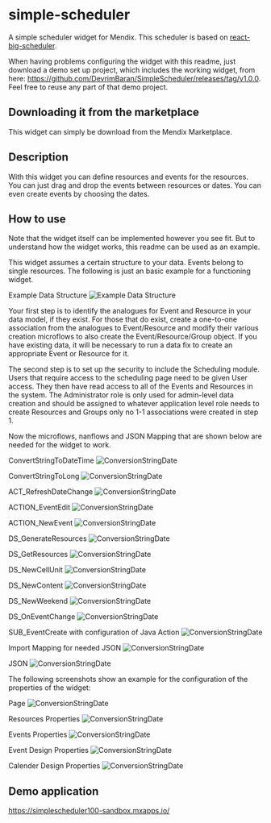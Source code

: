 # simple-scheduler

A simple scheduler widget for Mendix. This scheduler is based on [react-big-scheduler](https://github.com/StephenChou1017/react-big-scheduler). <br /> 

When having problems configuring the widget with this readme, just download a demo set up project, which includes the working widget, from here: https://github.com/DevrimBaran/SimpleScheduler/releases/tag/v1.0.0. Feel free to reuse any part of that demo project.

## Downloading it from the marketplace

This widget can simply be download from the Mendix Marketplace.

## Description

With this widget you can define resources and events for the resources. You can just drag and drop the events between resources or dates. You can even create events by choosing the dates.

## How to use

Note that the widget itself can be implemented however you see fit. But to understand how the widget works, this readme can be used as an example. <br />

This widget assumes a certain structure to your data. Events belong to single resources. The following is just an basic example for a functioning widget. <br />

Example Data Structure
![Example Data Structure](https://github.com/DevrimBaran/SimpleScheduler/blob/main/screenshots/Screenshot%20(41).png) <br />

Your first step is to identify the analogues for Event and Resource in your data model, if they exist. For those that do exist, create a one-to-one association from the analogues to Event/Resource and modify their various creation microflows to also create the Event/Resource/Group object. If you have existing data, it will be necessary to run a data fix to create an appropriate Event or Resource for it. <br />

The second step is to set up the security to include the Scheduling module. Users that require access to the scheduling page need to be given User access. They then have read access to all of the Events and Resources in the system. The Administrator role is only used for admin-level data creation and should be assigned to whatever application level role needs to create Resources and Groups only no 1-1 associations were created in step 1. <br />

Now the microflows, nanflows and JSON Mapping that are shown below are needed for the widget to work.<br />

ConvertStringToDateTime
![ConversionStringDate](https://github.com/DevrimBaran/SimpleScheduler/blob/main/screenshots/Screenshot%20(42).png) <br />

ConvertStringToLong
![ConversionStringDate](https://github.com/DevrimBaran/SimpleScheduler/blob/main/screenshots/Screenshot%20(43).png) <br />

ACT_RefreshDateChange
![ConversionStringDate](https://github.com/DevrimBaran/SimpleScheduler/blob/main/screenshots/Screenshot%20(44).png) <br />

ACTION_EventEdit
![ConversionStringDate](https://github.com/DevrimBaran/SimpleScheduler/blob/main/screenshots/Screenshot%20(45).png) <br />

ACTION_NewEvent
![ConversionStringDate](https://github.com/DevrimBaran/SimpleScheduler/blob/main/screenshots/Screenshot%20(46).png) <br />

DS_GenerateResources
![ConversionStringDate](https://github.com/DevrimBaran/SimpleScheduler/blob/main/screenshots/Screenshot%20(47).png) <br />

DS_GetResources
![ConversionStringDate](https://github.com/DevrimBaran/SimpleScheduler/blob/main/screenshots/Screenshot%20(48).png) <br />

DS_NewCellUnit
![ConversionStringDate](https://github.com/DevrimBaran/SimpleScheduler/blob/main/screenshots/Screenshot%20(49).png) <br />

DS_NewContent
![ConversionStringDate](https://github.com/DevrimBaran/SimpleScheduler/blob/main/screenshots/Screenshot%20(50).png) <br />

DS_NewWeekend
![ConversionStringDate](https://github.com/DevrimBaran/SimpleScheduler/blob/main/screenshots/Screenshot%20(51).png) <br />

DS_OnEventChange
![ConversionStringDate](https://github.com/DevrimBaran/SimpleScheduler/blob/main/screenshots/Screenshot%20(52).png) <br />

SUB_EventCreate with configuration of Java Action
![ConversionStringDate](https://github.com/DevrimBaran/SimpleScheduler/blob/main/screenshots/Screenshot%20(56).png) <br />

Import Mapping for needed JSON
![ConversionStringDate](https://github.com/DevrimBaran/SimpleScheduler/blob/main/screenshots/Screenshot%20(54).png) <br />

JSON
![ConversionStringDate](https://github.com/DevrimBaran/SimpleScheduler/blob/main/screenshots/Screenshot%20(55).png) <br />

The following screenshots show an example for the configuration of the properties of the widget:

Page
![ConversionStringDate](https://github.com/DevrimBaran/SimpleScheduler/blob/main/screenshots/Screenshot%20(57).png) <br />

Resources Properties
![ConversionStringDate](https://github.com/DevrimBaran/SimpleScheduler/blob/main/screenshots/Screenshot%20(58).png) <br />

Events Properties
![ConversionStringDate](https://github.com/DevrimBaran/SimpleScheduler/blob/main/screenshots/Screenshot%20(59).png) <br />

Event Design Properties
![ConversionStringDate](https://github.com/DevrimBaran/SimpleScheduler/blob/main/screenshots/Screenshot%20(60).png) <br />

Calender Design Properties
![ConversionStringDate](https://github.com/DevrimBaran/SimpleScheduler/blob/main/screenshots/Screenshot%20(61).png) <br />

## Demo application

https://simplescheduler100-sandbox.mxapps.io/
